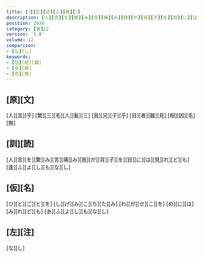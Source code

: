 ```yaml
---
title: [（][正][述][心][緒][）]
description: [人][言][を][繁][み][言][痛][み][我][が][背][子][を][目][に][は][見][れ][ど][も][逢][ふ][よ][し][も][な][し]
position: 2938
category: [巻]12
version: '1.0'
volume: 12
comparison:
- [な][し]
keywords:
- [尫][柜][蹋]
- [女][歌]
- [恋][情]
---
```


## [原][文]

[人][言][乎] [繁][三][毛][人][髪][三] [我][兄][子][乎] [目][者][雖][見] [相][因][毛][無]

## [訓][読]

[人][言][を][繁][み][言][痛][み][我][が][背][子][を][目][に][は][見][れ][ど][も][逢][ふ][よ][し][も][な][し]

## [仮][名]

[ひ][と][ご][と][を] [し][げ][み][こ][ち][た][み] [わ][が][せ][こ][を] [め][に][は][み][れ][ど][も] [あ][ふ][よ][し][も][な][し]

## [左][注]

[な][し]
